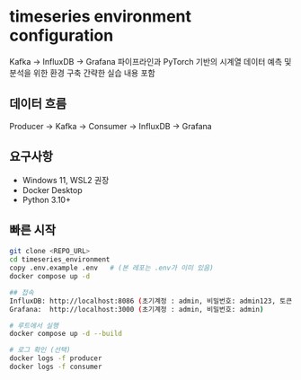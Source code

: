 # timeseries environment configuration

Kafka → InfluxDB → Grafana 파이프라인과 PyTorch 기반의 시계열 데이터 예측 및 분석을 위한 환경 구축
간략한 실습 내용 포함

## 데이터 흐름
Producer → Kafka → Consumer → InfluxDB → Grafana

## 요구사항
- Windows 11, WSL2 권장
- Docker Desktop
- Python 3.10+

## 빠른 시작
```bash
git clone <REPO_URL>
cd timeseries_environment
copy .env.example .env   # (본 레포는 .env가 이미 있음)
docker compose up -d

## 접속
InfluxDB: http://localhost:8086 (초기계정 : admin, 비밀번호: admin123, 토큰 : admintoken )
Grafana:  http://localhost:3000 (초기계정 : admin, 비밀번호: admin)

# 루트에서 실행
docker compose up -d --build

# 로그 확인 (선택)
docker logs -f producer
docker logs -f consumer